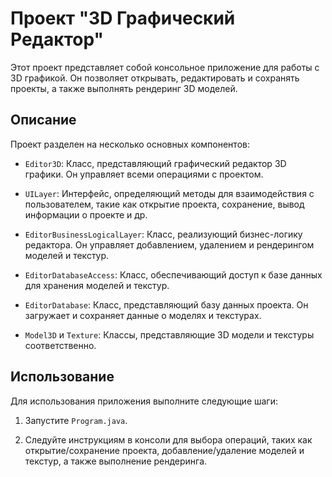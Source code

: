 # Проект "3D Графический Редактор"

Этот проект представляет собой консольное приложение для работы с 3D графикой. Он позволяет открывать, редактировать и сохранять проекты, а также выполнять рендеринг 3D моделей.

## Описание

Проект разделен на несколько основных компонентов:

- `Editor3D`: Класс, представляющий графический редактор 3D графики. Он управляет всеми операциями с проектом.

- `UILayer`: Интерфейс, определяющий методы для взаимодействия с пользователем, такие как открытие проекта, сохранение, вывод информации о проекте и др.

- `EditorBusinessLogicalLayer`: Класс, реализующий бизнес-логику редактора. Он управляет добавлением, удалением и рендерингом моделей и текстур.

- `EditorDatabaseAccess`: Класс, обеспечивающий доступ к базе данных для хранения моделей и текстур.

- `EditorDatabase`: Класс, представляющий базу данных проекта. Он загружает и сохраняет данные о моделях и текстурах.

- `Model3D` и `Texture`: Классы, представляющие 3D модели и текстуры соответственно.

## Использование

Для использования приложения выполните следующие шаги:

1. Запустите `Program.java`.

2. Следуйте инструкциям в консоли для выбора операций, таких как открытие/сохранение проекта, добавление/удаление моделей и текстур, а также выполнение рендеринга.
